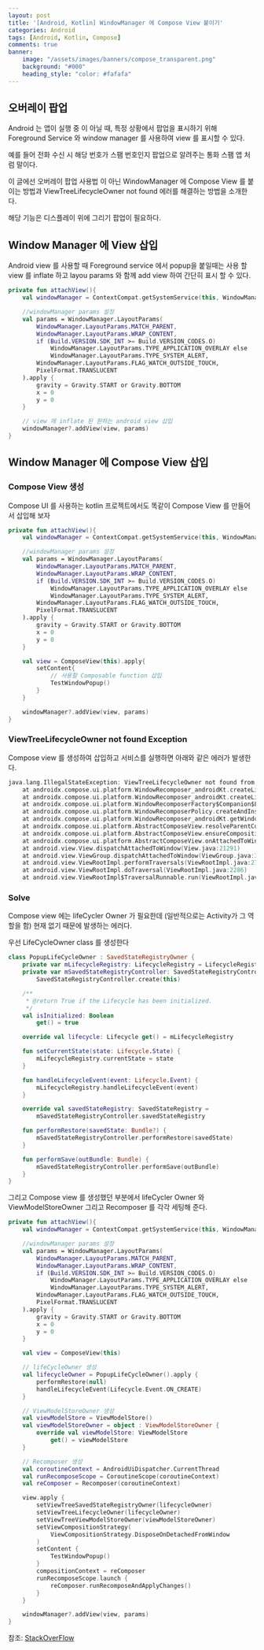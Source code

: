 ```yaml
---
layout: post
title: '[Android, Kotlin] WindowManager 에 Compose View 붙이기'
categories: Android
tags: [Android, Kotlin, Compose]
comments: true
banner:
    image: "/assets/images/banners/compose_transparent.png"
    background: "#000"
    heading_style: "color: #fafafa"
---
```


## 오버레이 팝업

Android 는 앱이 실행 중 이 아닐 때, 특정 상황에서 팝업을 표시하기 위해 Foreground Service 와 window manager 를 사용하여 view 를 표시할 수 있다.

예를 들어 전화 수신 시 해당 번호가 스팸 번호인지 팝업으로 알려주는 통화 스팸 앱 처럼 말이다.

이 글에선 오버레이 팝업 사용법 이 아닌 WindowManager 에 Compose View 를 붙이는 방법과 ViewTreeLifecycleOwner not found 에러를 해결하는 방법을 소개한다.

해당 기능은 디스플레이 위에 그리기 팝업이 필요하다.

## Window Manager 에 View 삽입

Android view 를 사용할 때 Foreground service 에서 popup을 붙일때는 사용 할 view 를 inflate 하고 layou params 와 함께 add view 하여 간단히 표시 할 수 있다.

```kotlin
private fun attachView(){
    val windowManager = ContextCompat.getSystemService(this, WindowManager::class.java)

    //windowManager params 설정
    val params = WindowManager.LayoutParams(
        WindowManager.LayoutParams.MATCH_PARENT,
        WindowManager.LayoutParams.WRAP_CONTENT,
        if (Build.VERSION.SDK_INT >= Build.VERSION_CODES.O)
            WindowManager.LayoutParams.TYPE_APPLICATION_OVERLAY else
            WindowManager.LayoutParams.TYPE_SYSTEM_ALERT,
        WindowManager.LayoutParams.FLAG_WATCH_OUTSIDE_TOUCH,
        PixelFormat.TRANSLUCENT
    ).apply {
        gravity = Gravity.START or Gravity.BOTTOM
        x = 0
        y = 0
    }

    // view 에 inflate 된 원하는 android view 삽입
    windowManager?.addView(view, params)
}
```

## Window Manager 에 Compose View 삽입

### Compose View 생성

Compose UI 를 사용하는 kotlin 프로젝트에서도 똑같이 Compose View 를 만들어서 삽입해 보자

```kotlin
private fun attachView(){
    val windowManager = ContextCompat.getSystemService(this, WindowManager::class.java)

    //windowManager params 설정
    val params = WindowManager.LayoutParams(
        WindowManager.LayoutParams.MATCH_PARENT,
        WindowManager.LayoutParams.WRAP_CONTENT,
        if (Build.VERSION.SDK_INT >= Build.VERSION_CODES.O)
            WindowManager.LayoutParams.TYPE_APPLICATION_OVERLAY else
            WindowManager.LayoutParams.TYPE_SYSTEM_ALERT,
        WindowManager.LayoutParams.FLAG_WATCH_OUTSIDE_TOUCH,
        PixelFormat.TRANSLUCENT
    ).apply {
        gravity = Gravity.START or Gravity.BOTTOM
        x = 0
        y = 0
    }

    val view = ComposeView(this).apply{
        setContent{
        	// 사용할 Composable function 삽입
        	TestWindowPopup()
        }
    }

    windowManager?.addView(view, params)
}
```

### ViewTreeLifecycleOwner not found Exception

Compose view 를 생성하여 삽입하고 서비스를 실행하면 아래와 같은 에러가 발생한다.

```kotlin
java.lang.IllegalStateException: ViewTreeLifecycleOwner not found from androidx.compose.ui.platform.ComposeView{e2aefdc V.E...... ......I. 0,0-0,0}
    at androidx.compose.ui.platform.WindowRecomposer_androidKt.createLifecycleAwareWindowRecomposer(WindowRecomposer.android.kt:352)
    at androidx.compose.ui.platform.WindowRecomposer_androidKt.createLifecycleAwareWindowRecomposer$default(WindowRecomposer.android.kt:325)
    at androidx.compose.ui.platform.WindowRecomposerFactory$Companion$LifecycleAware$1.createRecomposer(WindowRecomposer.android.kt:168)
    at androidx.compose.ui.platform.WindowRecomposerPolicy.createAndInstallWindowRecomposer$ui_release(WindowRecomposer.android.kt:224)
    at androidx.compose.ui.platform.WindowRecomposer_androidKt.getWindowRecomposer(WindowRecomposer.android.kt:300)
    at androidx.compose.ui.platform.AbstractComposeView.resolveParentCompositionContext(ComposeView.android.kt:244)
    at androidx.compose.ui.platform.AbstractComposeView.ensureCompositionCreated(ComposeView.android.kt:251)
    at androidx.compose.ui.platform.AbstractComposeView.onAttachedToWindow(ComposeView.android.kt:283)
    at android.view.View.dispatchAttachedToWindow(View.java:21291)
    at android.view.ViewGroup.dispatchAttachedToWindow(ViewGroup.java:3491)
    at android.view.ViewRootImpl.performTraversals(ViewRootImpl.java:2771)
    at android.view.ViewRootImpl.doTraversal(ViewRootImpl.java:2286)
    at android.view.ViewRootImpl$TraversalRunnable.run(ViewRootImpl.java:8948)
```

### Solve

Compose view 에는 lifeCycler Owner 가 필요한데 (일반적으로는 Activity가 그 역할을 함) 현재 없기 때문에 발생하는 에러다.

우선 LifeCycleOwner class 를 생성한다

```kotlin
class PopupLifeCycleOwner : SavedStateRegistryOwner {
    private var mLifecycleRegistry: LifecycleRegistry = LifecycleRegistry(this)
    private var mSavedStateRegistryController: SavedStateRegistryController =
        SavedStateRegistryController.create(this)

    /**
     * @return True if the Lifecycle has been initialized.
     */
    val isInitialized: Boolean
        get() = true

    override val lifecycle: Lifecycle get() = mLifecycleRegistry

    fun setCurrentState(state: Lifecycle.State) {
        mLifecycleRegistry.currentState = state
    }

    fun handleLifecycleEvent(event: Lifecycle.Event) {
        mLifecycleRegistry.handleLifecycleEvent(event)
    }

    override val savedStateRegistry: SavedStateRegistry =
        mSavedStateRegistryController.savedStateRegistry

    fun performRestore(savedState: Bundle?) {
        mSavedStateRegistryController.performRestore(savedState)
    }

    fun performSave(outBundle: Bundle) {
        mSavedStateRegistryController.performSave(outBundle)
    }
}
```

그리고 Compose view 를 생성했던 부분에서 lifeCycler Owner 와 ViewModelStoreOwner 그리고 Recomposer 를 각각 세팅해 준다.

```kotlin
private fun attachView(){
    val windowManager = ContextCompat.getSystemService(this, WindowManager::class.java)

    //windowManager params 설정
    val params = WindowManager.LayoutParams(
        WindowManager.LayoutParams.MATCH_PARENT,
        WindowManager.LayoutParams.WRAP_CONTENT,
        if (Build.VERSION.SDK_INT >= Build.VERSION_CODES.O)
            WindowManager.LayoutParams.TYPE_APPLICATION_OVERLAY else
            WindowManager.LayoutParams.TYPE_SYSTEM_ALERT,
        WindowManager.LayoutParams.FLAG_WATCH_OUTSIDE_TOUCH,
        PixelFormat.TRANSLUCENT
    ).apply {
        gravity = Gravity.START or Gravity.BOTTOM
        x = 0
        y = 0
    }

    val view = ComposeView(this)

    // lifeCycleOwner 생성
    val lifecycleOwner = PopupLifeCycleOwner().apply {
        performRestore(null)
        handleLifecycleEvent(Lifecycle.Event.ON_CREATE)
    }

    // ViewModelStoreOwner 생성
    val viewModelStore = ViewModelStore()
    val viewModelStoreOwner = object : ViewModelStoreOwner {
        override val viewModelStore: ViewModelStore
            get() = viewModelStore
    }

    // Recomposer 생성
    val coroutineContext = AndroidUiDispatcher.CurrentThread
    val runRecomposeScope = CoroutineScope(coroutineContext)
    val reComposer = Recomposer(coroutineContext)

    view.apply {
        setViewTreeSavedStateRegistryOwner(lifecycleOwner)
        setViewTreeLifecycleOwner(lifecycleOwner)
        setViewTreeViewModelStoreOwner(viewModelStoreOwner)
        setViewCompositionStrategy(
            ViewCompositionStrategy.DisposeOnDetachedFromWindow
        )
        setContent {
            TestWindowPopup()
        }
        compositionContext = reComposer
        runRecomposeScope.launch {
            reComposer.runRecomposeAndApplyChanges()
        }
    }

    windowManager?.addView(view, params)
}
```

참조: [StackOverFlow](https://stackoverflow.com/a/70460554)
